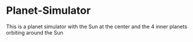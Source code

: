 # Planet-Simulator
This is a planet simulator with the Sun at the center and the 4 inner planets orbiting around the Sun
